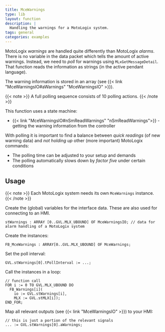 ```yaml
---
title: MceWarnings
type: lib
layout: function
description: |
  Handling the warnings for a MotoLogix system.
tags: general
categories: examples
---
```


MotoLogix *warnings* are handled quite differently than MotoLogix *alarms*.
There is no variable in the data packet which tells the amount of active
warnings. Instead, we need to *poll* for warnings using `MLxGetMessageDetail`.
That function reads the information as strings (in the active pendant language).

The warning information is stored in an array
(see {{< link "MceWarningsIO#aWarnings" "MceWarningsIO" >}}).

{{< note >}}
A full polling sequence consists of 10 polling actions.
{{< /note >}}

This function uses a state machine:

- {{< link "MceWarningsIO#nSmReadWarnings" "nSmReadWarnings">}} - getting the
  warning information from the controller

With polling it is important to find a balance between *quick readings* (of
new warning data) and *not holding up* other (more important) MotoLogix
commands:

- The polling time can be adjusted to your setup and demands
- The polling automatically slows down by *factor five* under certain conditions

## Usage

{{< note >}}
Each MotoLogix system needs its own `MceWarnings` instance.
{{< /note >}}

Create the (global) variables for the interface data.
These are also used for connecting to an HMI.

```iecst
stWarnings : ARRAY [0..GVL.MLX_UBOUND] OF MceWarningsIO; // data for alarm handling of a MotoLogix system
```

Create the instances:

```iecst
FB_MceWarnings : ARRAY[0..GVL.MLX_UBOUND] OF MceWarnings;
```

Set the poll interval:

```iecst
GVL.stWarnings[0].tPollInterval := ...;
```

Call the instances in a loop:

```iecst
// function call
FOR i := 0 TO GVL.MLX_UBOUND DO
  FB_Warnings[i](
    io := GVL.stWarnings[i],
    MLX := GVL.stMLX[i]);
END_FOR;
```

Map all relevant outputs (see {{< link "MceWarningsIO" >}})
to your HMI:

```iecst
// this is just a portion of the relevant signals
... := GVL.stWarnings[0].aWarnings;
```
